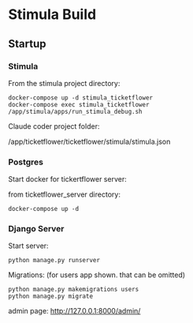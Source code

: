 # Stimula Build

## Startup

### Stimula

From the stimula project directory:
```
docker-compose up -d stimula_ticketflower
docker-compose exec stimula_ticketflower /app/stimula/apps/run_stimula_debug.sh
```

Claude coder project folder:

/app/ticketflower/ticketflower/stimula/stimula.json

### Postgres

Start docker for tickertflower server:

from ticketflower_server directory:
```
docker-compose up -d
```

### Django Server

Start server:

```
python manage.py runserver
```

Migrations: (for users app shown. that can be omitted)

```
python manage.py makemigrations users
python manage.py migrate
```

admin page:
http://127.0.0.1:8000/admin/